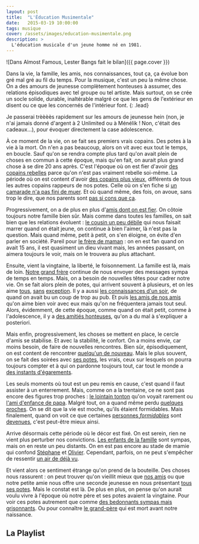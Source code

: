 ```yaml
---
layout: post
title:  "L'Éducation Musimentale"
date:   2015-03-19 10:00:00
tags: musique 
cover: /assets/images/education-musimentale.png
description: >
  L'éducation musicale d'un jeune homme né en 1981.
---
```


![Dans Almost Famous, Lester Bangs fait le bilan]({{ page.cover }})

Dans la vie, la famille, les amis, nos connaissances, tout ça, ça évolue bon gré mal gré au fil du temps. 
Pour la musique, c'est un peu la même chose. On a des amours de jeunesse complètement honteuses à assumer, 
des relations épisodiques avec tel groupe ou tel artiste. Mais surtout, on se crée un socle solide, durable, 
inaltérable malgré ce que les gens de l'extérieur en disent ou ce que les concernés de l'intérieur font.
{: .lead}

Je passerai trèèèès rapidement sur les amours de jeunesse hein (non, je n'ai jamais donné d'argent à 2 Unlimited 
ou à Ménélik ! Non, c'était des cadeaux...), pour évoquer directement la case adolescence.

À ce moment de la vie, on se fait ses premiers vrais copains. Des potes à la vie à la mort. On n'en a pas beaucoup, 
alors on vit avec eux tout le temps, en boucle. Sauf qu'on se rendra compte plus tard qu'on avait plein de choses en 
commun à cette époque, mais qu'en fait, on aurait plus grand chose à se dire 20 ans après. C'est l'époque où on est 
fier d'avoir [des copains rebelles][NOFX] parce qu'on n'est pas vraiment rebelle soi-même. La période où on est content 
d'avoir [des copains plus vieux][kent], différents de tous les autres copains rappeurs de nos potes. Celle où on s'en 
fiche si [un camarade n'a pas fini de muer][smashing-pumpkins]. Et où quand même, des fois, 
on avoue, sans trop le dire, que nos parents sont [pas si cons que ça][souchon].

Progressivement, on a de plus en plus d'[amis dont on est fier][grandaddy]. On côtoie toujours notre famille bien sûr. 
Mais comme dans toutes les familles, on sait bien que les relations évoluent : [le cousin un peu débile][oasis] qui nous faisait 
marrer quand on était jeune, on continue à bien l'aimer, là n'est pas la question. Mais quand même, petit à petit, on s'en 
éloigne, on évite d'en parler en société. Pareil pour [le frère de maman][renaud] : on en est fan quand on avait
15 ans, il est quasiment un dieu vivant mais, les années passant, on aimera toujours le voir, mais on le trouvera au plus 
attachant.

Ensuite, vient la vingtaine, la liberté, le foisonnement. La famille est là, mais de loin. [Notre grand frère][biolay]
continue de nous envoyer des messages sympa de temps en temps. Mais, on a besoin de nouvelles têtes pour cadrer notre vie.
On se fait alors plein de potes, qui arrivent souvent à plusieurs, et on les aime [tous][the-coral], [sans][libertines]
[exception][arcade-fire]. Il y a aussi [les connaissances d'un soir][starsailor], de quand on avait bu un coup de trop au
pub. Et puis [les amis de nos amis][white-stripes] qu'on aime bien voir avec eux mais qu'on ne fréquentera jamais tout 
seul. Alors, évidemment, de cette époque, comme quand on était petit, comme à l'adolescence, il y a 
[des amitiés honteuses][M], qu'on a du mal à s'expliquer a posteriori.

Mais enfin, progressivement, les choses se mettent en place, le cercle d'amis se stabilise. Et avec la stabilité, 
le confort. On a moins envie, car moins besoin, de faire de nouvelles rencontres. Bien sûr, épisodiquement, on est content 
de rencontrer [quelqu'un de nouveau][islands]. Mais le plus souvent, on se fait des soirées avec [ses potes][falkner],
les vrais, ceux sur lesquels on pourra toujours compter et à qui on pardonne toujours tout, car tout le monde a 
[des instants d'égarements][eels].

Les seuls moments où tout est un peu remis en cause, c'est quand il faut assister à un enterrement. Mais, comme on a la 
trentaine, ce ne sont pas encore des figures trop proches : [le lointain tonton][bashung] qu'on voyait rarement ou 
[l'ami d'enfance de papa][lou-reed]. Malgré tout, on a quand même perdu [quelques proches][elliott-smith]. On se dit 
que la vie est moche, qu'ils étaient formidables. Mais finalement, quand on voit ce que certaines 
[personnes *formidables*][kings-of-leon-1] sont [devenues][kings-of-leon-2], c'est peut-être mieux ainsi.

Arrive désormais cette période où le décor est fixé. On est serein, rien ne vient plus perturber nos convictions. 
[Les enfants de la famille][fresh-and-onlys] sont sympas, mais on en reste un peu distants. On en est pas encore au stade 
de mamie qui confond [Stéphane][grizzly-bear] et [Olivier][band-of-horses]. Cependant, parfois, on ne peut s'empêcher 
de ressentir [un air de déjà vu][real-estate].

Et vient alors ce sentiment étrange qu'on prend de la bouteille. Des choses nous rassurent : on peut trouver qu'on 
vieillit mieux que [nos amis][strokes] ou que notre petite amie nous offre une seconde jeunesse en nous présentant 
[tous ses potes][television-personalities]. Mais le constat est là. De plus en plus, on pense qu'on aurait voulu vivre 
à l'époque où notre père et ses potes avaient la vingtaine. Pour voir ces potes autrement que comme 
[des bedonnants sympas mais grisonnants][neil-young]. Ou pour connaître 
[le grand-père][brassens] qui est mort avant notre naissance.

## La Playlist

<div id='educationmusimentale-playlist' 
     class="dr-playlist" 
     dr-spotify-id="2DDYHlrsl7i1JO5zveheaE" 
     dr-spotify-user="guiguilele">
</div>

[NOFX]: https://www.youtube.com/watch?v=82xh5tV04qA "Tooltip NOFX"
[Kent]: https://www.youtube.com/watch?v=mSu4Ocb8mcA "Tooltip Kent"
[smashing-pumpkins]: https://www.youtube.com/watch?v=NOG3eus4ZSo "Tooltip The Smashing Pumpkins"
[souchon]: https://www.youtube.com/watch?v=i_wBB3toV-8 "Tooltip Alain Souchon"
[grandaddy]: https://www.youtube.com/watch?v=W5DsI_eCK7Y "Tooltip Grandaddy"
[oasis]: https://www.youtube.com/watch?v=Wm54XyLwBAk "Tooltip Oasis"
[renaud]: https://www.youtube.com/watch?v=aKI-iY2cef0 "Tooltip Renaud"
[biolay]: https://www.youtube.com/watch?v=ZvoqeMnLWdU "Tooltip Benjamin Biolay"
[the-coral]: https://www.youtube.com/watch?v=-Y4wmn-fw-c "Tooltip The Coral"
[libertines]: https://www.youtube.com/watch?v=0u_g6zNuP_I "Tooltip The Libertines"
[arcade-fire]: https://www.youtube.com/watch?v=C4EmXN9xvdE "Tooltip Arcade Fire"
[starsailor]: https://www.youtube.com/watch?v=XxAq2EmcE6E "Tooltip Starsailor"
[white-stripes]: https://www.youtube.com/watch?v=K4dx42YzQCE "Tooltip The White Stripes"
[M]: https://www.youtube.com/watch?v=XVW5qA7QLmw "Tooltip M"
[islands]: https://www.youtube.com/watch?v=RpQwZ_gdE1w "Tooltip Islands"
[falkner]: https://www.youtube.com/watch?v=NLJnDU-_FiU "Tooltip Jason Falkner"
[eels]: https://www.youtube.com/watch?v=x36b9iIHPOg "Tooltip eels"
[bashung]: https://www.youtube.com/watch?v=fQ-wVZ7ybNs "Tooltip Alain Bashung"
[lou-reed]: https://www.youtube.com/watch?v=QYEC4TZsy-Y "Tooltip Lou Reed"
[elliott-smith]: https://www.youtube.com/watch?v=p4cJv6s_Yjw "Tooltip Elliott Smith"
[kings-of-leon-1]: https://www.youtube.com/watch?v=8Y30Wii_70c "Tooltip Kings of Leon période rock"
[kings-of-leon-2]: https://www.youtube.com/watch?v=RVDc6bYy3j4 "Tooltip Kings of Leon période merde"
[fresh-and-onlys]: https://www.youtube.com/watch?v=Q2G4ETZvJjU "Tooltip The Fresh & Onlys"
[grizzly-bear]: https://www.youtube.com/watch?v=tjecYugTbIQ "Tooltip Grizzly Bear"
[band-of-horses]: https://www.youtube.com/watch?v=cMFWFhTFohk "Tooltip Band of Horses"
[real-estate]: https://www.youtube.com/watch?v=4HWcViTXdYc "Tooltip Real Estate"
[strokes]: https://www.youtube.com/watch?v=dPDfaTzBcb4 "Tooltip The Strokes"
[television-personalities]: https://www.youtube.com/watch?v=3m28x6aWfYc "Tooltip Television Personalities"
[neil-young]: https://www.youtube.com/watch?v=k0t0EW6z8a0 "Tooltip Neil Young"
[brassens]: https://www.youtube.com/watch?v=WJ9ahN4mPHw "Tooltip Georges Brassens"